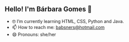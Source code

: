 ## Hello! I'm Bárbara Gomes 🤖

- 🤓 I’m currently learning HTML, CSS, Python and Java.
- 📫 How to reach me: babsners@hotmail.com
- 😄 Pronouns: she/her
